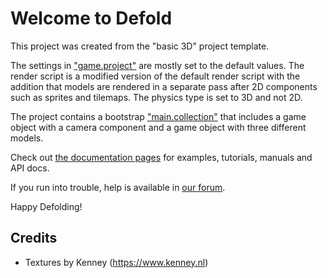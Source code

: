 # Welcome to Defold

This project was created from the "basic 3D" project template.

The settings in ["game.project"](defold://open?path=/game.project) are mostly set to the default values. The render script is a modified version of the default render script with the addition that models are rendered in a separate pass after 2D components such as sprites and tilemaps. The physics type is set to 3D and not 2D.

The project contains a bootstrap ["main.collection"](defold://open?path=/main/main.collection) that includes a game object with a camera component and a game object with three different models.

Check out [the documentation pages](https://defold.com/learn) for examples, tutorials, manuals and API docs.

If you run into trouble, help is available in [our forum](https://forum.defold.com).

Happy Defolding!

## Credits

* Textures by Kenney (https://www.kenney.nl)
